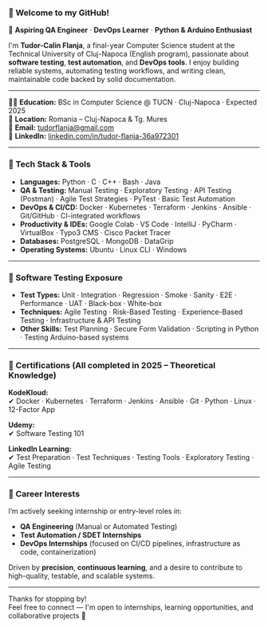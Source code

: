 ### 👋 Welcome to my GitHub!

🎯 **Aspiring QA Engineer** · **DevOps Learner** · **Python & Arduino Enthusiast**

I'm **Tudor-Calin Flanja**, a final-year Computer Science student at the Technical University of Cluj-Napoca (English program), passionate about **software testing**, **test automation**, and **DevOps tools**. I enjoy building reliable systems, automating testing workflows, and writing clean, maintainable code backed by solid documentation.

---

🧑‍🎓 **Education:** BSc in Computer Science @ TUCN · Cluj-Napoca · Expected 2025  
📍 **Location:** Romania – Cluj-Napoca & Tg. Mures  
📧 **Email:** [tudorflanja@gmail.com](mailto:tudorflanja@gmail.com)  
🔗 **LinkedIn:** [linkedin.com/in/tudor-flanja-36a972301](https://linkedin.com/in/tudor-flanja-36a972301)  

---

### 🔧 Tech Stack & Tools

- **Languages:** Python · C · C++ · Bash · Java  
- **QA & Testing:** Manual Testing · Exploratory Testing · API Testing (Postman) · Agile Test Strategies · PyTest · Basic Test Automation  
- **DevOps & CI/CD:** Docker · Kubernetes · Terraform · Jenkins · Ansible · Git/GitHub · CI-integrated workflows  
- **Productivity & IDEs:** Google Colab · VS Code · IntelliJ · PyCharm · VirtualBox · Typo3 CMS · Cisco Packet Tracer  
- **Databases:** PostgreSQL · MongoDB · DataGrip  
- **Operating Systems:** Ubuntu · Linux CLI · Windows  

---

### 🧪 Software Testing Exposure

- **Test Types:** Unit · Integration · Regression · Smoke · Sanity · E2E · Performance · UAT · Black-box · White-box  
- **Techniques:** Agile Testing · Risk-Based Testing · Experience-Based Testing · Infrastructure & API Testing  
- **Other Skills:** Test Planning · Secure Form Validation · Scripting in Python · Testing Arduino-based systems  

---

### 📜 Certifications (All completed in 2025 – Theoretical Knowledge)

**KodeKloud:**  
✔ Docker · Kubernetes · Terraform · Jenkins · Ansible · Git · Python · Linux · 12-Factor App  

**Udemy:**  
✔ Software Testing 101  

**LinkedIn Learning:**  
✔ Test Preparation · Test Techniques · Testing Tools · Exploratory Testing · Agile Testing  

---

### 🚀 Career Interests

I’m actively seeking internship or entry-level roles in:
- **QA Engineering** (Manual or Automated Testing)  
- **Test Automation / SDET Internships**  
- **DevOps Internships** (focused on CI/CD pipelines, infrastructure as code, containerization)

Driven by **precision**, **continuous learning**, and a desire to contribute to high-quality, testable, and scalable systems.

---

Thanks for stopping by!  
Feel free to connect — I'm open to internships, learning opportunities, and collaborative projects 🙌
